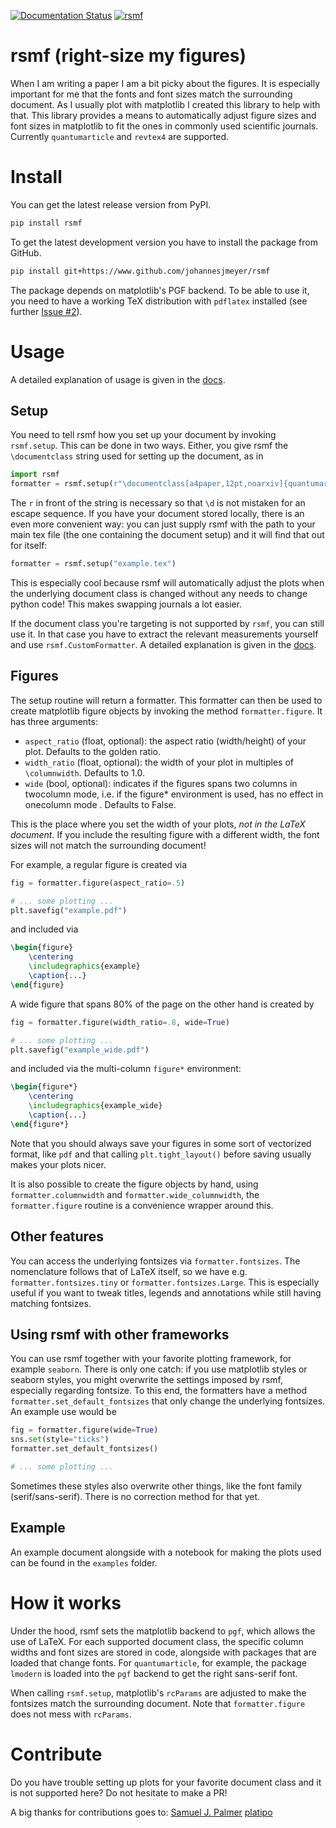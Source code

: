 [![Documentation Status](https://readthedocs.org/projects/rsmf/badge/?version=latest)](https://rsmf.readthedocs.io/en/latest/?badge=latest)
[![rsmf](https://circleci.com/gh/johannesjmeyer/rsmf.svg?style=svg)](https://github.com/johannesjmeyer/rsmf)

# rsmf (right-size my figures)

When I am writing a paper I am a bit picky about the figures. It is especially important for me that the fonts and font sizes match the surrounding document. As I usually plot with matplotlib I created this library to help with that. This library provides a means to 
automatically adjust figure sizes and font sizes in matplotlib to fit the ones in commonly used scientific journals. Currently `quantumarticle` and `revtex4` are supported. 

# Install

You can get the latest release version from PyPI.
```bash
pip install rsmf
```
To get the latest development version you have to install the package from GitHub.
```bash
pip install git+https://www.github.com/johannesjmeyer/rsmf
```

The package depends on matplotlib's PGF backend. To be able to use it, you need to have a working TeX distribution with `pdflatex` installed (see further [Issue #2](https://github.com/johannesjmeyer/rsmf/issues/2)).

# Usage

A detailed explanation of usage is given in the [docs](https://rsmf.readthedocs.io/en/latest/source/howto.html).

## Setup
You need to tell rsmf how you set up your document by invoking `rsmf.setup`. This can be done in two ways. Either, you give rsmf the `\documentclass` string used for setting up the document, as in
```python
import rsmf
formatter = rsmf.setup(r"\documentclass[a4paper,12pt,noarxiv]{quantumarticle}")
```
The `r` in front of the string is necessary so that `\d` is not mistaken for an escape sequence. If you have your document stored locally, there is an even more convenient way:
you can just supply rsmf with the path to your main tex file (the one containing the document setup) and it will find that out for itself:
```python
formatter = rsmf.setup("example.tex")
```
This is especially cool because rsmf will automatically adjust the plots when the underlying document class is changed without any needs to change python code! This makes swapping journals a lot easier.

If the document class you're targeting is not supported by `rsmf`, you can still use it. In that case you have to extract the relevant measurements yourself and use `rsmf.CustomFormatter`. A detailed explanation is given in the [docs](https://rsmf.readthedocs.io/en/latest/source/howto.html).

## Figures
The setup routine will return a formatter. This formatter can then be used to create matplotlib figure objects by invoking the method `formatter.figure`. It has three arguments:

* `aspect_ratio` (float, optional): the aspect ratio (width/height) of your plot. Defaults to the golden ratio.
* `width_ratio` (float, optional): the width of your plot in multiples of `\columnwidth`. Defaults to 1.0.
* `wide` (bool, optional): indicates if the figures spans two columns in twocolumn mode, 
                i.e. if the figure* environment is used, has no effect in onecolumn mode . Defaults to False.

This is the place where you set the width of your plots, _not in the LaTeX document._ If you include the resulting figure with a different width, the font sizes will not match the surrounding document!

For example, a regular figure is created via
```python
fig = formatter.figure(aspect_ratio=.5)

# ... some plotting ...
plt.savefig("example.pdf")
```
and included via
```tex
\begin{figure}
	\centering
	\includegraphics{example}
	\caption{...}
\end{figure}
```
A wide figure that spans 80% of the page on the other hand is created by
```python
fig = formatter.figure(width_ratio=.8, wide=True)

# ... some plotting ...
plt.savefig("example_wide.pdf")
```
and included via the multi-column `figure*` environment:
```tex
\begin{figure*}
	\centering
	\includegraphics{example_wide}
	\caption{...}
\end{figure*}
```

Note that you should always save your figures in some sort of vectorized format, like `pdf` and that calling `plt.tight_layout()` before saving usually makes your plots nicer.

It is also possible to create the figure objects by hand, using `formatter.columnwidth` and `formatter.wide_columnwidth`, the `formatter.figure` routine is a convenience wrapper around this.

## Other features
You can access the underlying fontsizes via `formatter.fontsizes`. The nomenclature follows that of LaTeX itself, so we have e.g. `formatter.fontsizes.tiny` or `formatter.fontsizes.Large`.
This is especially useful if you want to tweak titles, legends and annotations while still having matching fontsizes.

## Using rsmf with other frameworks
You can use rsmf together with your favorite plotting framework, for example `seaborn`. There is only one catch: if you use matplotlib styles or seaborn styles, you might overwrite the settings imposed by rsmf, especially regarding fontsize. To this end, the formatters have a method `formatter.set_default_fontsizes` that only change the underlying fontsizes. An example use would be
```python
fig = formatter.figure(wide=True)
sns.set(style="ticks")
formatter.set_default_fontsizes()

# ... some plotting ...
```
Sometimes these styles also overwrite other things, like the font family (serif/sans-serif). There is no correction method for that yet.

## Example
An example document alongside with a notebook for making the plots used can be found in the `examples` folder.

# How it works
Under the hood, rsmf sets the matplotlib backend to `pgf`, which allows the use of LaTeX. For each supported document class, the specific column widths and font sizes are stored in code, alongside with packages that are loaded that change fonts. For `quantumarticle`, for example, the package `lmodern` is loaded into the `pgf` backend to get the right sans-serif font. 

When calling `rsmf.setup`, matplotlib's `rcParams` are adjusted to make the fontsizes match the surrounding document. Note that `formatter.figure` does not mess with `rcParams`.

# Contribute
Do you have trouble setting up plots for your favorite document class and it is not supported here? Do not hesitate to make a PR!

A big thanks for contributions goes to:
[Samuel J. Palmer](https://github.com/sp94)
[platipo](https://github.com/platipo)
